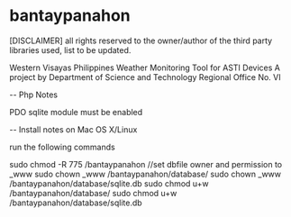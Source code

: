 # bantaypanahon
[DISCLAIMER] all rights reserved to the owner/author of the third party libraries used, list to be updated.

Western Visayas Philippines Weather Monitoring Tool for ASTI Devices
A project by Department of Science and Technology Regional Office No. VI

-- Php Notes

PDO sqlite module must be enabled

-- Install notes on Mac OS X/Linux

run the following commands
    
  sudo chmod -R 775 /bantaypanahon
    //set dbfile owner and permission to _www
    sudo chown _www /bantaypanahon/database/
    sudo chown _www /bantaypanahon/database/sqlite.db
    sudo chmod u+w /bantaypanahon/database/
    sudo chmod u+w /bantaypanahon/database/sqlite.db 
  
